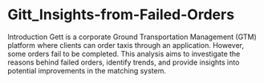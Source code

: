 # Gitt_Insights-from-Failed-Orders
 Introduction Gett is a corporate Ground Transportation Management (GTM) platform where clients can order taxis through an application. However, some orders fail to be completed. This analysis aims to investigate the reasons behind failed orders, identify trends, and provide insights into potential improvements in the matching system.

